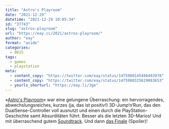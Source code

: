 ```yaml
---
title: "Astro's Playroom"
date: "2021-12-29"
datetime: "2021-12-29 10:05:34"
id: "37743"
slug: "astros-playroom"
url: "https://eay.cc/2021/astros-playroom/"
author: "eay"
format: "aside"
categories:
  - 0815
tags:
  - games
  - playstation
meta:
  - content_copy: "https://twitter.com/eay/status/1475980145496403978"
  - content_copy: "https://twitter.com/eay/status/1475980325629083653"
  - yourls_shorturl: "https://eay.li/3ge"
---
```


»[Astro's Playroom](https://www.playstation.com/de-de/games/astros-playroom/)« war eine gelungene Überraschung: ein hervorragendes, abwechslungsreiches, kurzes (ja, das ist positiv!) 3D-Jump‘n‘Run, das den DualSense-Controller voll ausnutzt und einen durch die PlayStation-Geschichte samt Absurditäten führt. Besser als die letzten 3D-Marios! Und mit überraschend gutem [Soundtrack](https://music.apple.com/de/album/astros-playroom-original-video-game-soundtrack/1557546700). Und dann [das Finale](https://twitter.com/eay/status/1475977491189751823) (Spoiler)!
